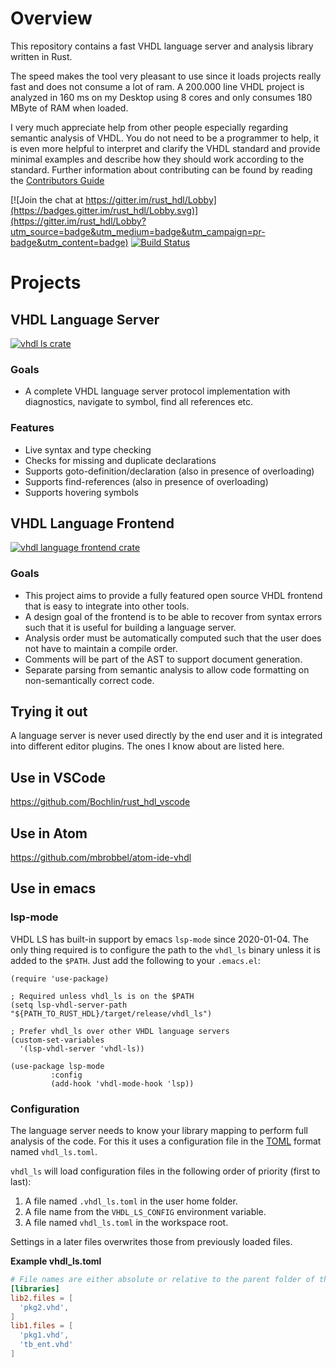 # Overview
This repository contains a fast VHDL language server and analysis library written in Rust.

The speed makes the tool very pleasant to use since it loads projects really fast and does not consume a lot of ram.
A 200.000 line VHDL project is analyzed in 160 ms on my Desktop using 8 cores and only consumes 180 MByte of RAM when loaded. 

I very much appreciate help from other people especially regarding semantic analysis of VHDL. You do not need to be a programmer to help, it is even more helpful to interpret and clarify the VHDL standard and provide minimal examples and describe how they should work according to the standard. Further information about contributing can be found by reading the [Contributors Guide](https://github.com/kraigher/rust_hdl/wiki/Contributor-Guide) 

[![Join the chat at https://gitter.im/rust_hdl/Lobby](https://badges.gitter.im/rust_hdl/Lobby.svg)](https://gitter.im/rust_hdl/Lobby?utm_source=badge&utm_medium=badge&utm_campaign=pr-badge&utm_content=badge)
[![Build Status](https://github.com/kraigher/rust_hdl/workflows/Build%20%26%20test%20all%20configs/badge.svg)](https://github.com/kraigher/rust_hdl/actions?query=workflow%3A%22Build+%26+test+all+configs%22)

# Projects
## VHDL Language Server
[![vhdl ls crate](https://img.shields.io/crates/v/vhdl_ls.svg)](https://crates.io/crates/vhdl_ls)
### Goals
- A complete VHDL language server protocol implementation with diagnostics, navigate to symbol, find all references etc.

### Features
- Live syntax and type checking 
- Checks for missing and duplicate declarations
- Supports goto-definition/declaration (also in presence of overloading)
- Supports find-references (also in presence of overloading)
- Supports hovering symbols

## VHDL Language Frontend
[![vhdl language frontend crate](https://img.shields.io/crates/v/vhdl_lang.svg)](https://crates.io/crates/vhdl_lang)
### Goals
- This project aims to provide a fully featured open source VHDL frontend that is easy to integrate into other tools.
- A design goal of the frontend is to be able to recover from syntax errors such that it is useful for building a language server.
- Analysis order must be automatically computed such that the user does not have to maintain a compile order.
- Comments will be part of the AST to support document generation.
- Separate parsing from semantic analysis to allow code formatting on non-semantically correct code.

## Trying it out
A language server is never used directly by the end user and it is integrated into different editor plugins. The ones I know about are listed here.

## Use in VSCode
https://github.com/Bochlin/rust_hdl_vscode

## Use in Atom
https://github.com/mbrobbel/atom-ide-vhdl

## Use in emacs
### lsp-mode
VHDL LS has built-in support by emacs `lsp-mode` since 2020-01-04.
The only thing required is to configure the path to the `vhdl_ls` binary unless it is added to the `$PATH`.
Just add the following to your `.emacs.el`:
```elisp
(require 'use-package)

; Required unless vhdl_ls is on the $PATH
(setq lsp-vhdl-server-path "${PATH_TO_RUST_HDL}/target/release/vhdl_ls")

; Prefer vhdl_ls over other VHDL language servers
(custom-set-variables
  '(lsp-vhdl-server 'vhdl-ls))

(use-package lsp-mode
         :config
         (add-hook 'vhdl-mode-hook 'lsp))
```

### Configuration
The language server needs to know your library mapping to perform full analysis of the code. For this it uses a configuration file in the [TOML](https://github.com/toml-lang/toml) format named `vhdl_ls.toml`.

`vhdl_ls` will load configuration files in the following order of priority (first to last):
1. A file named `.vhdl_ls.toml` in the user home folder.
2. A file name from the `VHDL_LS_CONFIG` environment variable.
3. A file named `vhdl_ls.toml` in the workspace root.

Settings in a later files overwrites those from previously loaded files.

**Example vhdl_ls.toml**

```toml
# File names are either absolute or relative to the parent folder of the vhdl_ls.toml file
[libraries]
lib2.files = [
  'pkg2.vhd',
]
lib1.files = [
  'pkg1.vhd',
  'tb_ent.vhd'
]
```


